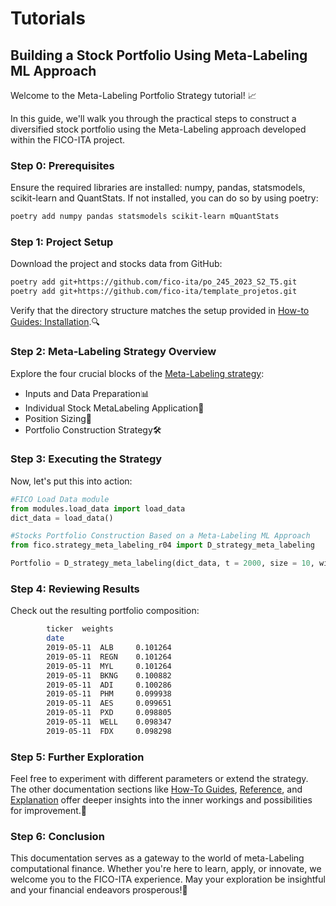 # Tutorials

## Building a Stock Portfolio Using Meta-Labeling ML Approach

Welcome to the Meta-Labeling Portfolio Strategy tutorial! 📈

In this guide, we'll walk you through the practical steps to construct a diversified 
stock portfolio using the Meta-Labeling approach developed within the FICO-ITA project.

### Step 0: Prerequisites
Ensure the required libraries are installed: numpy, pandas, statsmodels, scikit-learn and 
QuantStats.  If not installed, you can do so by using poetry:

```bash
poetry add numpy pandas statsmodels scikit-learn mQuantStats
```


### Step 1: Project Setup
Download the project and stocks data from GitHub:

```bash
poetry add git+https://github.com/fico-ita/po_245_2023_S2_T5.git
poetry add git+https://github.com/fico-ita/template_projetos.git
```

Verify that the directory structure matches the setup provided in [How-to Guides: Installation](how-to-guides.md).🔍

### Step 2: Meta-Labeling Strategy Overview
Explore the four crucial blocks of the [Meta-Labeling strategy](reference.md):

 - Inputs and Data Preparation📊
 - Individual Stock MetaLabeling Application📑
 - Position Sizing📏
 - Portfolio Construction Strategy🛠️

### Step 3: Executing the Strategy
Now, let's put this into action:

```python
#FICO Load Data module
from modules.load_data import load_data
dict_data = load_data()

#Stocks Portfolio Construction Based on a Meta-Labeling ML Approach
from fico.strategy_meta_labeling_r04 import D_strategy_meta_labeling

Portfolio = D_strategy_meta_labeling(dict_data, t = 2000, size = 10, window_size= 500)
```

### Step 4: Reviewing Results
Check out the resulting portfolio composition:

```bash
        ticker  weights        
        date                        
        2019-05-11  ALB     0.101264
        2019-05-11  REGN    0.101264
        2019-05-11  MYL     0.101264
        2019-05-11  BKNG    0.100882
        2019-05-11  ADI     0.100286
        2019-05-11  PHM     0.099938
        2019-05-11  AES     0.099651
        2019-05-11  PXD     0.098805
        2019-05-11  WELL    0.098347
        2019-05-11  FDX     0.098298
```
### Step 5: Further Exploration

Feel free to experiment with different parameters or extend the strategy. The other documentation 
sections like [How-To Guides](how-to-guides.md), [Reference](reference.md), and 
[Explanation](explanation.md) offer deeper insights into the inner workings and possibilities for improvement.🚀


### Step 6: Conclusion

This documentation serves as a gateway to the world of meta-Labeling computational finance. Whether you're 
here to learn, apply, or innovate, we welcome you to the FICO-ITA experience. May your 
exploration be insightful and your financial endeavors prosperous!🌟



